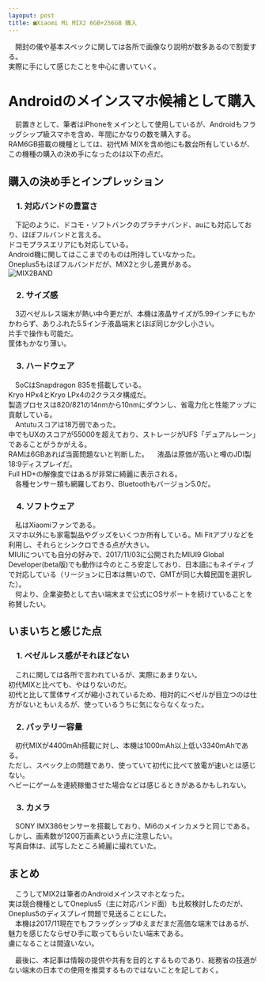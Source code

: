 ```yaml
---
layoput: post
title: ■Xiaomi Mi MIX2 6GB+256GB 購入
---
```


　開封の儀や基本スペックに関しては各所で画像なり説明が数多あるので割愛する。   
 実際に手にして感じたことを中心に書いていく。   
 
 
# **Androidのメインスマホ候補として購入**

 　前置きとして、筆者はiPhoneをメインとして使用しているが、Androidもフラッグシップ級スマホを含め、年間にかなりの数を購入する。    
RAM6GB搭載の機種としては、初代Mi MIXを含め他にも数台所有しているが、この機種の購入の決め手になったのは以下の点だ。    



## **購入の決め手とインプレッション**


### 　1. 対応バンドの豊富さ

　下記のように、ドコモ・ソフトバンクのプラチナバンド、auにも対応しており、ほぼフルバンドと言える。  
 ドコモプラスエリアにも対応している。  
 Android機に関してはここまでのものは所持していなかった。  
 Oneplus5もほぼフルバンドだが、MIX2と少し差異がある。  
 ![MIX2BAND](https://beni2nd.github.io/images/mix2-band.jpeg "mix2band")  


### 　2. サイズ感

　3辺ベゼルレス端末が熱い中今更だが、本機は液晶サイズが5.99インチにもかかわらず、ありふれた5.5インチ液晶端末とほぼ同じか少し小さい。  
 片手で操作も可能だ。  
 筐体もかなり薄い。 
 
### 　3. ハードウェア

　SoCはSnapdragon 835を搭載している。  
 Kryo HPx4とKryo LPx4の2クラスタ構成だ。  
 製造プロセスは820/821の14nmから10nmにダウンし、省電力化と性能アップに貢献している。  
　Antutuスコアは18万弱であった。  
中でもUXのスコアが55000を超えており、ストレージがUFS「デュアルレーン」であることがうかがえる。  
RAMは6GBあれば当面問題ないと判断した。 
　液晶は原価が高いと噂のJDI製18:9ディスプレイだ。  
Full HD+の解像度ではあるが非常に綺麗に表示される。  
　各種センサー類も網羅しており、Bluetoothもバージョン5.0だ。 
 

### 　4. ソフトウェア

　私はXiaomiファンである。  
 スマホ以外にも家電製品やグッズをいくつか所有している。Mi Fitアプリなどを利用し、それらとシンクロできる点が大きい。  
MIUIについても自分の好みで、2017/11/03に公開されたMIUI9 Global Developer(beta版)でも動作は今のところ安定しており、日本語にもネイティブで対応している（リージョンに日本は無いので、GMTが同じ大韓民国を選択した）。  
　何より、企業姿勢として古い端末まで公式にOSサポートを続けていることを称賛したい。    
 
 


## **いまいちと感じた点**


### 　1. ベゼルレス感がそれほどない

　これに関しては各所で言われているが、実際にあまりない。  
 初代MIXと比べても、やはりないのだ。  
 初代と比して筐体サイズが縮小されているため、相対的にベゼルが目立つのは仕方がないともいえるが、使っているうちに気にならなくなった。  
 
 
### 　2. バッテリー容量

　初代MIXが4400mAh搭載に対し、本機は1000mAh以上低い3340mAhである。  
ただし、スペック上の問題であり、使っていて初代に比べて放電が速いとは感じない。  
ヘビーにゲームを連続稼働させた場合などは感じるときがあるかもしれない。  
 
 
### 　3. カメラ

　SONY IMX386センサーを搭載しており、Mi6のメインカメラと同じである。  
 しかし、画素数が1200万画素という点に注意したい。  
 写真自体は、試写したところ綺麗に撮れていた。  
 
 
 
## **まとめ**

　こうしてMIX2は筆者のAndroidメインスマホとなった。  
実は競合機種としてOneplus5（主に対応バンド面）も比較検討したのだが、Oneplus5のディスプレイ問題で見送ることにした。  
　本機は2017/11現在でもフラッグシップゆえまだまだ高価な端末ではあるが、魅力を感じたならぜひ手に取ってもらいたい端末である。  
虜になることは間違いない。   


　最後に、本記事は情報の提供や共有を目的とするものであり、総務省の技適がない端末の日本での使用を推奨するものではないことを記しておく。
